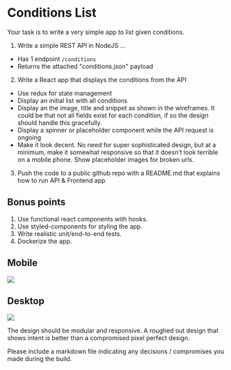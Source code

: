 # Conditions List
Your task is to write a very simple app to list given conditions.

1. Write a simple REST API in NodeJS ...
 - Has 1 endpoint `/conditions`
 - Returns the attached "conditions.json" payload 

2. Write a React app that displays the conditions from the API
- Use redux for state management
- Display an initial list with all conditions
- Display an the image, title and snippet as shown in the wireframes. It could be that not all fields exist for each condition, if so the design should handle this gracefully.
- Display a spinner or placeholder component while the API request is ongoing
- Make it look decent. No need for super sophisticated design, but at a minimum, make it somewhat responsive so that it doesn’t look terrible on a mobile phone. Show placeholder images for broken urls.
3. Push the code to a public github repo with a README.md that explains how to run API & Frontend app

## Bonus points

1. Use functional react components with hooks.
2. Use styled-components for styling the app.
3. Write realistic unit/end-to-end tests.
4. Dockerize the app.


## Mobile

![](mobile.png) 

## Desktop

![](desktop.png) 

The design should be modular and responsive. A roughed out design that shows intent is better than a compromised pixel perfect design.

Please include a markdown file indicating any decisions / compromises you made during the build.